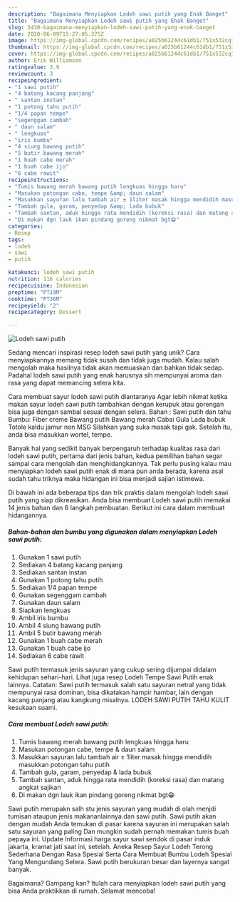 ```yaml
---
description: "Bagaimana Menyiapkan Lodeh sawi putih yang Enak Banget"
title: "Bagaimana Menyiapkan Lodeh sawi putih yang Enak Banget"
slug: 3430-bagaimana-menyiapkan-lodeh-sawi-putih-yang-enak-banget
date: 2020-06-09T15:27:05.375Z
image: https://img-global.cpcdn.com/recipes/a025b61244c61db1/751x532cq70/lodeh-sawi-putih-foto-resep-utama.jpg
thumbnail: https://img-global.cpcdn.com/recipes/a025b61244c61db1/751x532cq70/lodeh-sawi-putih-foto-resep-utama.jpg
cover: https://img-global.cpcdn.com/recipes/a025b61244c61db1/751x532cq70/lodeh-sawi-putih-foto-resep-utama.jpg
author: Erik Williamson
ratingvalue: 3.9
reviewcount: 3
recipeingredient:
- "1 sawi putih"
- "4 batang kacang panjang"
- " santan instan"
- "1 potong tahu putih"
- "1/4 papan tempe"
- "segenggam cambah"
- " daun salam"
- " lengkuas"
- "iris bumbu"
- "4 siung bawang putih"
- "5 butir bawang merah"
- "1 buah cabe merah"
- "1 buah cabe ijo"
- "6 cabe rawit"
recipeinstructions:
- "Tumis bawang merah bawang putih lengkuas hingga haru"
- "Masukan potongan cabe, tempe &amp; daun salam"
- "Masukkan sayuran lalu tambah air ± 1liter masak hingga mendidih masukkan potongan tahu putih"
- "Tambah gula, garam, penyedap &amp; lada bubuk"
- "Tambah santan, aduk hingga rata mendidih (koreksi rasa) dan matang angkat sajikan"
- "Di makan dgn lauk ikan pindang goreng nikmat bgt😁"
categories:
- Resep
tags:
- lodeh
- sawi
- putih

katakunci: lodeh sawi putih 
nutrition: 116 calories
recipecuisine: Indonesian
preptime: "PT19M"
cooktime: "PT36M"
recipeyield: "2"
recipecategory: Dessert

---
```



![Lodeh sawi putih](https://img-global.cpcdn.com/recipes/a025b61244c61db1/751x532cq70/lodeh-sawi-putih-foto-resep-utama.jpg)

Sedang mencari inspirasi resep lodeh sawi putih yang unik? Cara menyiapkannya memang tidak susah dan tidak juga mudah. Kalau salah mengolah maka hasilnya tidak akan memuaskan dan bahkan tidak sedap. Padahal lodeh sawi putih yang enak harusnya sih mempunyai aroma dan rasa yang dapat memancing selera kita.

Cara membuat sayur lodeh sawi putih diantaranya Agar lebih nikmat ketika makan sayur lodeh sawi putih tambahkan dengan kerupuk atau gorengan bisa juga dengan sambal sesuai dengan selera. Bahan : Sawi putih dan tahu Bumbu: Fiber creme Bawang putih Bawang merah Cabai Gula Lada bubuk Totole kaldu jamur non MSG Silahkan yang suka masak tapi gak. Setelah itu, anda bisa masukkan wortel, tempe.

Banyak hal yang sedikit banyak berpengaruh terhadap kualitas rasa dari lodeh sawi putih, pertama dari jenis bahan, kedua pemilihan bahan segar sampai cara mengolah dan menghidangkannya. Tak perlu pusing kalau mau menyiapkan lodeh sawi putih enak di mana pun anda berada, karena asal sudah tahu triknya maka hidangan ini bisa menjadi sajian istimewa.


Di bawah ini ada beberapa tips dan trik praktis dalam mengolah lodeh sawi putih yang siap dikreasikan. Anda bisa membuat Lodeh sawi putih memakai 14 jenis bahan dan 6 langkah pembuatan. Berikut ini cara dalam membuat hidangannya.

<!--inarticleads1-->

##### Bahan-bahan dan bumbu yang digunakan dalam menyiapkan Lodeh sawi putih:

1. Gunakan 1 sawi putih
1. Sediakan 4 batang kacang panjang
1. Sediakan  santan instan
1. Gunakan 1 potong tahu putih
1. Sediakan 1/4 papan tempe
1. Gunakan segenggam cambah
1. Gunakan  daun salam
1. Siapkan  lengkuas
1. Ambil iris bumbu
1. Ambil 4 siung bawang putih
1. Ambil 5 butir bawang merah
1. Gunakan 1 buah cabe merah
1. Gunakan 1 buah cabe ijo
1. Sediakan 6 cabe rawit


Sawi putih termasuk jenis sayuran yang cukup sering dijumpai didalam kehidupan sehari-hari. Lihat juga resep Lodeh Tempe Sawi Putih enak lainnya. Catatan: Sawi putih termasuk salah satu sayuran netral yang tidak mempunyai rasa dominan, bisa dikatakan hampir hambar, lain dengan kacang panjang atau kangkung misalnya. LODEH SAWI PUTIH TAHU KULIT kesukaan suami. 

<!--inarticleads2-->

##### Cara membuat Lodeh sawi putih:

1. Tumis bawang merah bawang putih lengkuas hingga haru
1. Masukan potongan cabe, tempe &amp; daun salam
1. Masukkan sayuran lalu tambah air ± 1liter masak hingga mendidih masukkan potongan tahu putih
1. Tambah gula, garam, penyedap &amp; lada bubuk
1. Tambah santan, aduk hingga rata mendidih (koreksi rasa) dan matang angkat sajikan
1. Di makan dgn lauk ikan pindang goreng nikmat bgt😁


Sawi putih merupakn salh stu jenis sayuran yang mudah di olah menjdi tumisan ataupun jenis makananlainnya.dan sawi putih. Sawi putih akan dengan mudah Anda temukan di pasar karena sayuran ini merupakan salah satu sayuran yang paling Dan mungkin sudah pernah memakan tumis buah pepaya ini. Update Informasi harga sayur sawi sendok di pasar induk jakarta, kramat jati saat ini, setelah. Aneka Resep Sayur Lodeh Terong Sederhana Dengan Rasa Spesial Serta Cara Membuat Bumbu Lodeh Spesial Yang Mengundang Selera. Sawi putih berukuran besar dan layernya sangat banyak. 

Bagaimana? Gampang kan? Itulah cara menyiapkan lodeh sawi putih yang bisa Anda praktikkan di rumah. Selamat mencoba!
